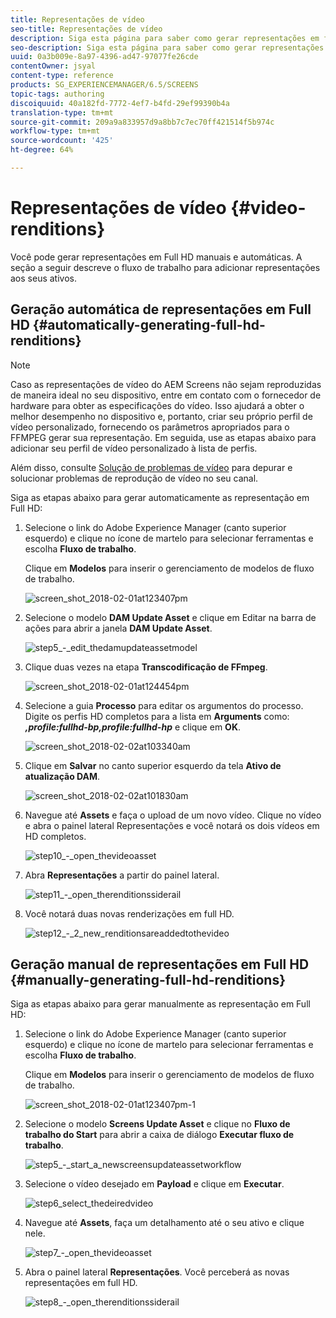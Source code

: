 ```yaml
---
title: Representações de vídeo
seo-title: Representações de vídeo
description: Siga esta página para saber como gerar representações em full HD para seu projeto do Screens.
seo-description: Siga esta página para saber como gerar representações em full HD para seu projeto do Screens.
uuid: 0a3b009e-8a97-4396-ad47-97077fe26cde
contentOwner: jsyal
content-type: reference
products: SG_EXPERIENCEMANAGER/6.5/SCREENS
topic-tags: authoring
discoiquuid: 40a182fd-7772-4ef7-b4fd-29ef99390b4a
translation-type: tm+mt
source-git-commit: 209a9a833957d9a8bb7c7ec70ff421514f5b974c
workflow-type: tm+mt
source-wordcount: '425'
ht-degree: 64%

---
```



# Representações de vídeo {#video-renditions}

Você pode gerar representações em Full HD manuais e automáticas. A seção a seguir descreve o fluxo de trabalho para adicionar representações aos seus ativos.

## Geração automática de representações em Full HD  {#automatically-generating-full-hd-renditions}

>[!NOTE]
>
>Caso as representações de vídeo do AEM Screens não sejam reproduzidas de maneira ideal no seu dispositivo, entre em contato com o fornecedor de hardware para obter as especificações do vídeo. Isso ajudará a obter o melhor desempenho no dispositivo e, portanto, criar seu próprio perfil de vídeo personalizado, fornecendo os parâmetros apropriados para o FFMPEG gerar sua representação. Em seguida, use as etapas abaixo para adicionar seu perfil de vídeo personalizado à lista de perfis.
>
>Além disso, consulte [Solução de problemas de vídeo](troubleshoot-videos.md) para depurar e solucionar problemas de reprodução de vídeo no seu canal.

Siga as etapas abaixo para gerar automaticamente as representação em Full HD:

1. Selecione o link do Adobe Experience Manager (canto superior esquerdo) e clique no ícone de martelo para selecionar ferramentas e escolha **Fluxo de trabalho**.

   Clique em **Modelos** para inserir o gerenciamento de modelos de fluxo de trabalho.

   ![screen_shot_2018-02-01at123407pm](assets/screen_shot_2018-02-01at123407pm.png)

1. Selecione o modelo **DAM Update Asset** e clique em Editar na barra de ações para abrir a janela **DAM Update Asset**.

   ![step5_-_edit_thedamupdateassetmodel](assets/step5_-_edit_thedamupdateassetmodel.png)

1. Clique duas vezes na etapa **Transcodificação de FFmpeg**.

   ![screen_shot_2018-02-01at124454pm](assets/screen_shot_2018-02-01at124454pm.png)

1. Selecione a guia **Processo** para editar os argumentos do processo. Digite os perfis HD completos para a lista em **Arguments** como: ***,profile:fullhd-bp,profile:fullhd-hp*** e clique em **OK**.

   ![screen_shot_2018-02-02at103340am](assets/screen_shot_2018-02-02at103340am.png)

1. Clique em **Salvar** no canto superior esquerdo da tela **Ativo de atualização DAM**.

   ![screen_shot_2018-02-02at101830am](assets/screen_shot_2018-02-02at101830am.png)

1. Navegue até **Assets** e faça o upload de um novo vídeo. Clique no vídeo e abra o painel lateral Representações e você notará os dois vídeos em HD completos.

   ![step10_-_open_thevideoasset](assets/step10_-_open_thevideoasset.png)

1. Abra **Representações** a partir do painel lateral.

   ![step11_-_open_therenditionssiderail](assets/step11_-_open_therenditionssiderail.png)

1. Você notará duas novas renderizações em full HD.

   ![step12_-_2_new_renditionsareaddedtothevideo](assets/step12_-_2_new_renditionsareaddedtothevideo.png)

## Geração manual de representações em Full HD {#manually-generating-full-hd-renditions}

Siga as etapas abaixo para gerar manualmente as representação em Full HD:

1. Selecione o link do Adobe Experience Manager (canto superior esquerdo) e clique no ícone de martelo para selecionar ferramentas e escolha **Fluxo de trabalho**.

   Clique em **Modelos** para inserir o gerenciamento de modelos de fluxo de trabalho.

   ![screen_shot_2018-02-01at123407pm-1](assets/screen_shot_2018-02-01at123407pm-1.png)

1. Selecione o modelo **Screens Update Asset** e clique no **Fluxo de trabalho do Start** para abrir a caixa de diálogo **Executar fluxo de trabalho**.

   ![step5_-_start_a_newscreensupdateassetworkflow](assets/step5_-_start_a_newscreensupdateassetworkflow.png)

1. Selecione o vídeo desejado em **Payload** e clique em **Executar**.

   ![step6_select_thedeiredvideo](assets/step6_-_select_thedesiredvideo.png)

1. Navegue até **Assets**, faça um detalhamento até o seu ativo e clique nele.

   ![step7_-_open_thevideoasset](assets/step7_-_open_thevideoasset.png)

1. Abra o painel lateral **Representações**. Você perceberá as novas representações em full HD.

   ![step8_-_open_therenditionssiderail](assets/step8_-_open_therenditionssiderail.png)

